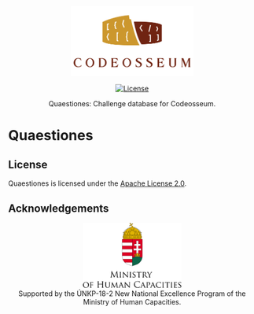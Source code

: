 <div align="center">
  <a href="https://github.com/codeosseum">
    <img alt="Codeosseum" src="docs/img/logo.png" width="250">
  </a>
</div>

<div align="center">

[![License](https://img.shields.io/github/license/codeosseum/quaestiones.svg?label=license)](LICENSE)

</div>

<div align="center">
Quaestiones: Challenge database for Codeosseum.
</div>

# Quaestiones

## License

Quaestiones is licensed under the [Apache License 2.0](LICENSE).

## Acknowledgements

<div align="center">
  <a href="https://github.com/codeosseum">
    <img alt="Codeosseum" src="docs/img/ministry.png" width="200">
  </a>
</div>

<div align="center">
    Supported by the ÚNKP-18-2 New National Excellence Program of the Ministry of Human Capacities.
</div>
